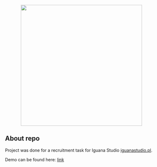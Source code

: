 <p align="center"><img src="https://res.cloudinary.com/dtfbvvkyp/image/upload/v1566331377/laravel-logolockup-cmyk-red.svg" width="400"></p>

## About repo

Project was done for a recruitment task for Iguana Studio [iguanastudio.pl](https://iguanastudio.pl/).

Demo can be found here: [link](http://soczewaa.e-kei.pl/)
